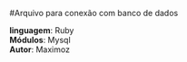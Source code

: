 #Arquivo para conexão com banco de dados  

**linguagem**: Ruby  
**Módulos**: Mysql  
**Autor**: Maximoz  
